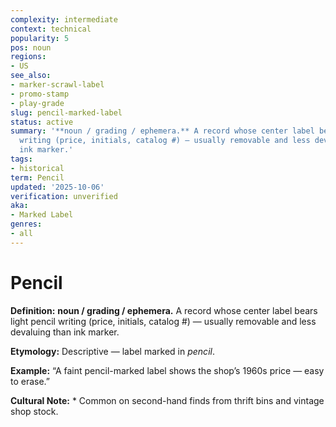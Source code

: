 ```yaml
---
complexity: intermediate
context: technical
popularity: 5
pos: noun
regions:
- US
see_also:
- marker-scrawl-label
- promo-stamp
- play-grade
slug: pencil-marked-label
status: active
summary: '**noun / grading / ephemera.** A record whose center label bears light pencil
  writing (price, initials, catalog #) — usually removable and less devaluing than
  ink marker.'
tags:
- historical
term: Pencil
updated: '2025-10-06'
verification: unverified
aka:
- Marked Label
genres:
- all
---
```


# Pencil

**Definition:** **noun / grading / ephemera.** A record whose center label bears light pencil writing (price, initials, catalog #) — usually removable and less devaluing than ink marker.

**Etymology:** Descriptive — label marked in *pencil*.

**Example:** “A faint pencil-marked label shows the shop’s 1960s price — easy to erase.”

**Cultural Note:** * Common on second-hand finds from thrift bins and vintage shop stock.

